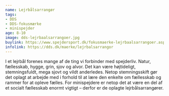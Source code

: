 ```yaml
---
name: Lejrbålsarrangør
tags:
- DDS
- DDS-fokusmærke
- minispejder
age: 8-10
image: dds-lejrbaalsarrangoer.jpg
buylink: https://www.spejdersport.dk/fokusmaerke-lejrbaalsarrangoer.aspx
infolink: https://dds.dk/maerke/lejrbalsarrangor
---
```

I et lejrbål forenes mange af de ting vi forbinder med spejderliv. Natur, fællesskab, hygge, grin, sjov og alvor. Det kan være højtideligt, stemningsfuldt, mega sjovt og vildt anderledes. Netop stemningsskift gør det oplagt at arbejde med i forhold til at lære den enkelte om fællesskab og rammer for at opleve fælles. For minispejdere er netop det at være en del af et socialt fællesskab enormt vigtigt – derfor er de oplagte lejrbålsarrangører.